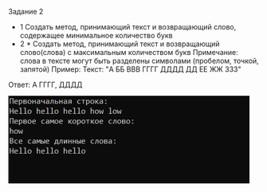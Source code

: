 Задание 2

- 1 Создать метод, принимающий  текст и возвращающий слово, содержащее минимальное количество букв
- 2 * Создать метод, принимающий  текст и возвращающий слово(слова) с максимальным количеством букв 
Примечание: слова в тексте могут быть разделены символами (пробелом, точкой, запятой) 
Пример: Текст: "A ББ ВВВ ГГГГ ДДДД  ДД ЕЕ ЖЖ ЗЗЗ"

Ответ: А
ГГГГ, ДДДД


![Image alt](https://github.com/sergey-crusher/Skillbox_CSharp/blob/master/5.%20SeparatingLogic-UsingMethods/2/result.JPG) 
